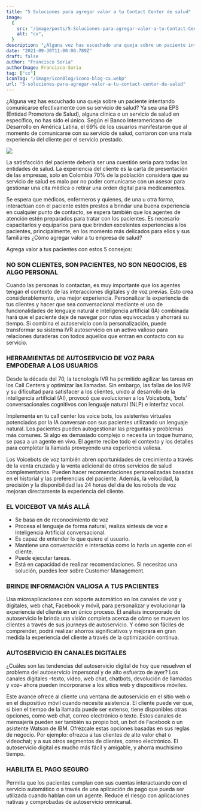 ```yaml
---
title: "5 Soluciones para agregar valor a tu Contact Center de salud"
image:
  {
    src: "/image/posts/5-Soluciones-para-agregar-valor-a-tu-Contact-Center-de-salud-1024x576.webp",
    alt: "cx",
  }
description: "¿Alguna vez has escuchado una queja sobre un paciente intentando comunicarse efectivamente con su servicio de salud? Ya sea una EPS (Entidad Promotora de Salud), alguna clínica o un servicio de salud en específico, no has sido el único. Según el Banco Interamericano de Desarrollo en América Latina"
date: "2021-09-30T11:00:00.789Z"
draft: false
author: "Francisco Soria"
authorImage: Francisco-Soria
tag: ["cx"]
iconTag: "/image/iconBlog/icono-blog-cx.webp"
url: "5-soluciones-para-agregar-valor-a-tu-contact-center-de-salud"
---
```


¿Alguna vez has escuchado una queja sobre un paciente intentando comunicarse efectivamente con su servicio de salud? Ya sea una EPS (Entidad Promotora de Salud), alguna clínica o un servicio de salud en específico, no has sido el único. Según el Banco Interamericano de Desarrollo en América Latina, el 69% de los usuarios manifestaron que al momento de comunicarse con su servicio de salud, contaron con una mala experiencia del cliente por el servicio prestado.

![](/image/posts/5-Soluciones-para-agregar-valor-a-tu-Contact-Center-de-salud-1024x576.webp)

La satisfacción del paciente debería ser una cuestión seria para todas las entidades de salud. La experiencia del cliente es la carta de presentación de las empresas, solo en Colombia 70% de la población considera que su servicio de salud es malo por no poder comunicarse con un asesor para gestionar una cita médica o retirar una orden digital para medicamentos.

Se espera que médicos, enfermeros y quienes, de una u otra forma, interactúan con el paciente estén prestos a brindar una buena experiencia en cualquier punto de contacto, se espera también que los agentes de atención estén preparados para tratar con los pacientes. Es necesario capacitarlos y equiparlos para que brinden excelentes experiencias a los pacientes, principalmente, en los momento más delicados para ellos y sus familiares ¿Cómo agregar valor a tu empresa de salud?

Agrega valor a tus pacientes con estos 5 consejos:

### NO SON CLIENTES, SON PACIENTES, NO SON NEGOCIOS, ES ALGO PERSONAL
Cuando las personas lo contactan, es muy importante que los agentes tengan el contexto de las interacciones digitales y de voz previas. Esto crea considerablemente, una mejor experiencia. Personalizar la experiencia de tus clientes y hacer que sea conversacional mediante el uso de funcionalidades de lenguaje natural e inteligencia artificial (IA) combinada hará que el paciente deje de navegar por rutas equivocadas y ahorrará su tiempo. Si combina el autoservicio con la personalización, puede transformar su sistema IVR autoservicio en un activo valioso para relaciones duraderas con todos aquellos que entran en contacto con su servicio.

### HERRAMIENTAS DE AUTOSERVICIO DE VOZ PARA EMPODERAR A LOS USUARIOS
Desde la década del 70, la tecnología IVR ha permitido agilizar las tareas en los Call Centers y optimizar las llamadas. Sin embargo, las fallas de los IVR y su dificultad para satisfacer a los clientes, unido al desarrollo de la inteligencia artificial (AI), provocó que evolucionen a los Voicebots, ‘bots’ conversacionales cognitivos con lenguaje natural (NLP) e interfaz vocal.

Implementa en tu call center los voice bots, los asistentes virtuales potenciados por la IA conversan con sus pacientes utilizando un lenguaje natural. Los pacientes pueden autogestionar las preguntas y problemas más comunes. Si algo es demasiado complejo o necesita un toque humano, se pasa a un agente en vivo. El agente recibe todo el contexto y los detalles para completar la llamada proveyendo una experiencia valiosa.

Los Voicebots de voz también abren oportunidades de crecimiento a través de la venta cruzada y la venta adicional de otros servicios de salud complementarios. Pueden hacer recomendaciones personalizadas basadas en el historial y las preferencias del paciente. Además, la velocidad, la precisión y la disponibilidad las 24 horas del día de los robots de voz mejoran directamente la experiencia del cliente.

### EL VOICEBOT VA MÁS ALLÁ
- Se basa en de reconocimiento de voz
- Procesa el lenguaje de forma natural, realiza síntesis de voz e Inteligencia Artificial conversacional.
- Es capaz de entender lo que quiere el usuario.
- Mantiene una conversación e interactúa como lo haría un agente con el cliente.
- Puede ejecutar tareas.
- Está en capacidad de realizar recomendaciones.
Si necesitas una solución, puedes leer sobre Customer Management.

### BRINDE INFORMACIÓN VALIOSA A TUS PACIENTES
Usa microaplicaciones con soporte automático en los canales de voz y digitales, web chat, Facebook y móvil, para personalizar y evolucionar la experiencia del cliente en un único proceso. El análisis incorporado de autoservicio le brinda una visión completa acerca de cómo se mueven los clientes a través de sus journeys de autoservicio. Y cómo son fáciles de comprender, podrá realizar ahorros significativos y mejorará en gran medida la experiencia del cliente a través de la optimización continua.

### AUTOSERVICIO EN CANALES DIGITALES
¿Cuáles son las tendencias del autoservicio digital de hoy que resuelven el problema del autoservicio impersonal y de alto esfuerzo de ayer? Los canales digitales –texto, video, web chat, chatbots, devolución de llamadas y voz– ahora pueden incorporarse a los sitios web y dispositivos móviles.

Este avance ofrece al cliente una ventana de autoservicio en el sitio web o en el dispositivo móvil cuando necesite asistencia. El cliente puede ver que, si bien el tiempo de la llamada puede ser extenso, tiene disponibles otras opciones, como web chat, correo electrónico o texto. Estos canales de mensajería pueden ser también su propio bot, un bot de Facebook o un asistente Watson de IBM. Ofrézcale estas opciones basadas en sus reglas de negocio. Por ejemplo: ofrezca a tus clientes de alto valor chat o videochat; y a sus otros segmentos de clientes, correo electrónico. El autoservicio digital es mucho más fácil y amigable, y ahorra muchísimo tiempo.

### HABILITA EL PAGO SEGURO
Permita que los pacientes cumplan con sus cuentas interactuando con el servicio automático o a través de una aplicación de pago que pueda ser utilizada cuando hablan con un agente. Reduce el riesgo con aplicaciones nativas y comprobadas de autoservicio omnicanal.